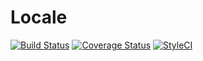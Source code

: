 # Locale

[![Build Status](https://travis-ci.org/giggsey/Locale.svg?branch=master)](https://travis-ci.org/giggsey/Locale) [![Coverage Status](https://coveralls.io/repos/giggsey/Locale/badge.png)](https://coveralls.io/r/giggsey/Locale) [![StyleCI](https://styleci.io/repos/24566760/shield)](https://styleci.io/repos/24566760)
